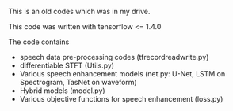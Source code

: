 This is an old codes which was in my drive. 

This code was written with tensorflow <= 1.4.0

The code contains
- speech data pre-processing codes (tfrecordreadwrite.py)
- differentiable STFT (Utils.py)
- Various speech enhancement models (net.py: U-Net, LSTM on Spectrogram, TasNet on waveform)
- Hybrid models (model.py)
- Various objective functions for speech enhancement (loss.py)

